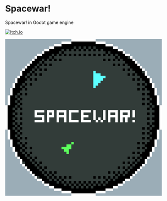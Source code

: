# Spacewar!
Spacewar! in Godot game engine

[![Itch.io](https://img.shields.io/badge/Itch-%23FF0B34.svg?style=for-the-badge&logo=Itch.io&logoColor=white)](https://brallex.itch.io/spacewar)

![splash_screen](./assets/icon.png)
